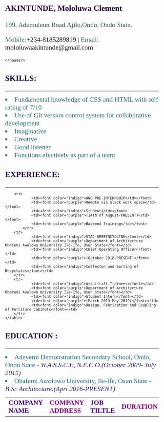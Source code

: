 <!DOCTYPE html>
<html>
<head> 
<title>Curriculum Vitae For Loluwa From HNG</title>
<style type="text/css">
    body{
        background-color: (105, 96, 96, 0.582)
        }
    header {
        text-align:left;
        font-family:'comic sans ms';
           }
    h1 {
        color:white;
        font-family:Garamond;
        font-size:48px;
        text-align:center;
       }
    h3 {
        color:rgb(35, 4, 59);
        font-family:Times;
        font-size: 26px;
       }
    p {
        color:rgb(58, 100, 71);
        font-family:Times;
        font-size:22px
      }
    tr {
        color:rgb(88, 56, 76);
        font-family:Times;
        font-size:22px 
    }
    li {
        color:rgb(49, 112, 131);
        font-family:Times;
        font-size:22px  
    }
    i {
        color:rgb(49, 43, 100);
        font-family:Times;
        font-size:22p
    }
</style>   
</head>
</body>
    <header>
            <h3>AKINTUNDE, Mololuwa Clement</h3>
            <p>199, Ademuleun Road Ajilo,Ondo, Ondo State.</p>
            <p>Mobile:<a href="+234-8185289819" style="text-decoration:none">+234-8185289819</a> | Email: <a href="mololuwaakintunde@gmail.com" style="text-decoration:none">mololuwaakintunde@gmail.com</a></p>
    
    </header>
   
<section><!--Basic skills-->
    <h3>SKILLS:</h3>
    <hr>
        <li>Fundamental knowledge of CSS and HTML with self rating of 7/10 </li>
        <li>Use of Git version control system for collaborative development</li>
        <li>Imaginative</li> 
        <li>Creative</li> 
        <li>Good listener</li>
        <li>Functions efectively as part of a team</li>
    </section>
<section><!--Basic skills-->  
    <h3>EXPERIENCE:</h3>
    <hr>
    <table>
            <tr>
                    <td><b><font color="indigo">COMPANY NAME</font></b></td>
                    <td><b><font color="purple">COMPANY ADDRESS</font></b></td>
                    <td><b><font color="indigo">JOB TILTLE</font></b></td>
                    <td><b><font color="purple">DURATION</font></b></td>
                    <td><b><font color="indigo">JOB ESCRIPTION</font></b></td>
            </tr>
    
        <tr>
                <td><font color="indigo">HNG PRE-INTERNSHIP</td></font>
                <td><font color="purple">Remote via Slack work space</td></font>
                <td><font color="indigo">Student</td></font>
                <td><font color="purple">(14th of August-PRESENT)</td></font>
                <td><font color="purple">Backend Training</td></font>
            </tr>
        <tr>
                <td><font color="indigo">STAC-GREEENCYCLING</font></td>
                <td><font color="purple">Department of Architecture Obafemi Awolowo University Ile-Ife, Osun State</font></td>
                <td><font color="indigo">Chief Operating Officer</font></td>
                <td><font color="purple">(October 2018-PRESENT)</font></td>
                <td><font color="indigo">Collecton and Sorting of Recyclates</font></td>
        </tr>
        <tr>
                <td><font color="indigo">Archifraft Trainees</font></td>
                <td><font color="purple">Department of Architecture Obafemi Awolowo University Ile-Ife, Osun State</font></td>
                <td><font color="indigo">Student Intern</font></td>
                <td><font color="purple">(March 2019-May 2019)</font></td>
                <td><font color="indigo">Design, Fabrication and Coupling of Furniture Cabinets</font></td>
        </tr>
    </table>
</section>
<h3>EDUCATION :</h3>
<hr>
<li>Adeyemi Demonstration Secondary School, Ondo, Ondo State - <i>W.A.S.S.C.E, N.E.C.O.</i><i>(October 2009- July 2015)</i></li>
<li>Obafemi Awolowo University, Ile-Ife, Osun State - <i>B.Sc Architecture.</i><i>(Apri 2016-PRESENT)</i></li>
</body>
</html>
